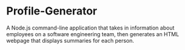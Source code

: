 # Profile-Generator
A Node.js command-line application that takes in information about employees on a software engineering team, then generates an HTML webpage that displays summaries for each person. 

